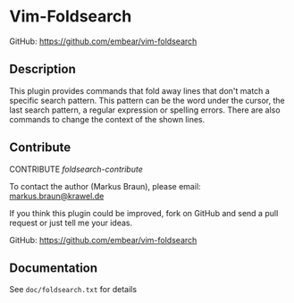 # Vim-Foldsearch

GitHub: https://github.com/embear/vim-foldsearch

## Description

This plugin provides commands that fold away lines that don't match a specific
search pattern. This pattern can be the word under the cursor, the last search
pattern, a regular expression or spelling errors. There are also commands to
change the context of the shown lines.

## Contribute

CONTRIBUTE                                               *foldsearch-contribute*

To contact the author (Markus Braun), please email: markus.braun@krawel.de

If you think this plugin could be improved, fork on GitHub and send a pull
request or just tell me your ideas.

GitHub: https://github.com/embear/vim-foldsearch

## Documentation

See `doc/foldsearch.txt` for details
